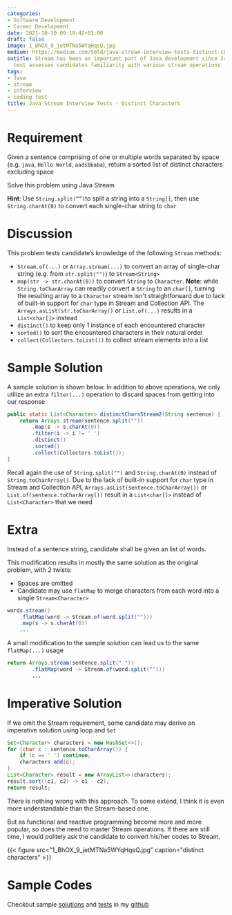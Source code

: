 ```yaml
---
categories:
- Software Development
- Career Development
date: 2021-10-30 09:19:42+01:00
draft: false
image: 1_BhOX_9_jetMTNa5WYqHqsQ.jpg
medium: https://medium.com/50ld/java-stream-interview-tests-distinct-characters-741cc82cbdd6
sutitle: Stream has been an important part of Java development since Java 8. This
  test assesses candidates familiarity with various stream operations
tags:
- Java
- stream
- interview
- coding test
title: Java Stream Interview Tests - Distinct Characters
---
```


Requirement
===========

Given a sentence comprising of one or multiple words separated by space (e.g. `java`, `Hello World`, `aadsbbaba`), return a sorted list of distinct characters excluding space

Solve this problem using Java Stream

**Hint**: Use `String.split(“”)`to split a string into a `String[]`, then use `String.charAt(0)` to convert each single-char string to `char`

Discussion
==========

This problem tests candidate’s knowledge of the following `Stream` methods:

*   `Stream.of(...)` or `Array.stream(...)` to convert an array of single-char string (e.g. from `str.split("")`) to `Stream<String>`
*   `map(str -> str.charAt(0))` to convert `String` to `Character`. **Note**: while `String.toCharArray` can readily convert a `String` to an `char[]`, turning the resulting array to a `Character` stream isn't straightforward due to lack of built-in support for `char` type in Stream and Collection API. The `Arrays.asList(str.toCharArray()` or `List.of(...)` results in a `List<char[]>` instead
*   `distinct()` to keep only 1 instance of each encountered character
*   `sorted()` to sort the encountered characters in their natural order
*   `collect(Collectors.toList())` to collect stream elements into a list

Sample Solution
===============

A sample solution is shown below. In addition to above operations, we only utilize an extra `filter(...)` operation to discard spaces from getting into our response

```java
public static List<Character> distinctCharsStream2(String sentence) {  
    return Arrays.stream(sentence.split(""))  
        .map(s -> s.charAt(0))  
        .filter(i -> i != ' ')  
        .distinct()  
        .sorted()  
        .collect(Collectors.toList());  
}
```

Recall again the use of `String.split("")` and `String.charAt(0)` instead of `String.toCharArray()`. Due to the lack of built-in support for `char` type in Stream and Collection API, `Arrays.asList(sentence.toCharArray())` or `List.of(sentence.toCharArray())` result in a `List<char[]>` instead of `List<Character>` that we need

Extra
=====

Instead of a sentence string, candidate shall be given an list of words.

This modification results in mostly the same solution as the original problem, with 2 twists:

*   Spaces are omitted
*   Candidate may use `flatMap` to merge characters from each word into a single `Stream<Character>`

```java
words.stream()  
    .flatMap(word -> Stream.of(word.split("")))  
    .map(s -> s.charAt(0))  
    ...
```

A small modification to the sample solution can lead us to the same `flatMap(...)` usage

```java
return Arrays.stream(sentence.split(" "))  
        .flatMap(word -> Stream.of(word.split("")))  
        ...
```

Imperative Solution
===================

If we omit the Stream requirement, some candidate may derive an imperative solution using loop and `Set`

```java
Set<Character> characters = new HashSet<>();  
for (char c : sentence.toCharArray()) {  
    if (c == ' ') continue;  
    characters.add(c);  
}  
List<Character> result = new ArrayList<>(characters);  
result.sort((c1, c2) -> c1 - c2);  
return result;
```

There is nothing wrong with this approach. To some extend, I think it is even more understandable than the Stream-based one.

But as functional and reactive programming become more and more popular, so does the need to master Stream operations. If there are still time, I would politely ask the candidate to convert his/her codes to Stream.

{{< figure src="1_BhOX_9_jetMTNa5WYqHqsQ.jpg" caption="distinct characters" >}}

Sample Codes
============

Checkout sample [solutions](https://github.com/geraldnguyen/kitchensink/blob/main/java/src/main/java/example/codingtest/DistinctCharacters.java) and [tests](https://github.com/geraldnguyen/kitchensink/blob/main/java/src/test/java/example/codingtest/DistinctCharactersTest.java) in my [github](https://github.com/geraldnguyen/kitchensink)
